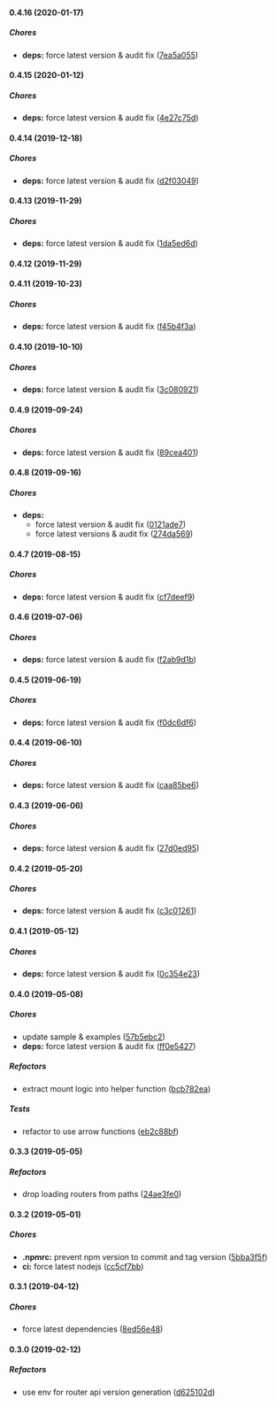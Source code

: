 #### 0.4.16 (2020-01-17)

##### Chores

* **deps:**  force latest version & audit fix ([7ea5a055](https://github.com/lykmapipo/express-router-extra/commit/7ea5a0551959353f4bb7c3035ebab68a039a42d5))

#### 0.4.15 (2020-01-12)

##### Chores

* **deps:**  force latest version & audit fix ([4e27c75d](https://github.com/lykmapipo/express-router-extra/commit/4e27c75df1e71401dd24ea90fb12c5e7c9851b60))

#### 0.4.14 (2019-12-18)

##### Chores

* **deps:**  force latest version & audit fix ([d2f03049](https://github.com/lykmapipo/express-router-extra/commit/d2f030490e0d56522767b0adad8e44627714833e))

#### 0.4.13 (2019-11-29)

##### Chores

* **deps:**  force latest version & audit fix ([1da5ed6d](https://github.com/lykmapipo/express-router-extra/commit/1da5ed6d8b3b808a8bad9920d8c1fa8c2e541fb1))

#### 0.4.12 (2019-11-29)

#### 0.4.11 (2019-10-23)

##### Chores

* **deps:**  force latest version & audit fix ([f45b4f3a](https://github.com/lykmapipo/express-router-extra/commit/f45b4f3afbcdd2c4b7c80771ad60dc48fc702594))

#### 0.4.10 (2019-10-10)

##### Chores

* **deps:**  force latest version & audit fix ([3c080921](https://github.com/lykmapipo/express-router-extra/commit/3c0809210911251f9d38658db25efd9d67a96daa))

#### 0.4.9 (2019-09-24)

##### Chores

* **deps:**  force latest version & audit fix ([89cea401](https://github.com/lykmapipo/express-router-extra/commit/89cea401047d6a237e023b79c3f844cf565ccefe))

#### 0.4.8 (2019-09-16)

##### Chores

* **deps:**
  *  force latest version & audit fix ([0121ade7](https://github.com/lykmapipo/express-router-extra/commit/0121ade734068548971163e42bcf74755dac8e91))
  *  force latest versions & audit fix ([274da569](https://github.com/lykmapipo/express-router-extra/commit/274da569ba29c80d0004e71e375ed2a8a16c490d))

#### 0.4.7 (2019-08-15)

##### Chores

* **deps:**  force latest version & audit fix ([cf7deef9](https://github.com/lykmapipo/express-router-extra/commit/cf7deef9a2a03c524597ae79ac53ae8b42fbd8f9))

#### 0.4.6 (2019-07-06)

##### Chores

* **deps:**  force latest version & audit fix ([f2ab9d1b](https://github.com/lykmapipo/express-router-extra/commit/f2ab9d1ba3dcbc96446eb13cd64d200356adfb63))

#### 0.4.5 (2019-06-19)

##### Chores

* **deps:**  force latest version & audit fix ([f0dc6df6](https://github.com/lykmapipo/express-router-extra/commit/f0dc6df6b81c9a02012a6e3131a37de56919873b))

#### 0.4.4 (2019-06-10)

##### Chores

* **deps:**  force latest version & audit fix ([caa85be6](https://github.com/lykmapipo/express-router-extra/commit/caa85be69cd812a71c32f7de2cb19c50f277d68d))

#### 0.4.3 (2019-06-06)

##### Chores

* **deps:**  force latest version & audit fix ([27d0ed95](https://github.com/lykmapipo/express-router-extra/commit/27d0ed958271202d8a985c510361fa61c860f8c4))

#### 0.4.2 (2019-05-20)

##### Chores

* **deps:**  force latest version & audit fix ([c3c01261](https://github.com/lykmapipo/express-router-extra/commit/c3c01261137a601179d5b3327764b9e9c5105065))

#### 0.4.1 (2019-05-12)

##### Chores

* **deps:**  force latest version & audit fix ([0c354e23](https://github.com/lykmapipo/express-router-extra/commit/0c354e238eddf3eede14f05c69db898c564c2349))

#### 0.4.0 (2019-05-08)

##### Chores

*  update sample & examples ([57b5ebc2](https://github.com/lykmapipo/express-router-extra/commit/57b5ebc2bf01417ff9b8249816d781dc8570a2ce))
* **deps:**  force latest version & audit fix ([ff0e5427](https://github.com/lykmapipo/express-router-extra/commit/ff0e5427beac02ccbdc14104157eee4932148576))

##### Refactors

*  extract mount logic into helper function ([bcb782ea](https://github.com/lykmapipo/express-router-extra/commit/bcb782ea2506fff57c4879bf0e8033ab1835c95a))

##### Tests

*  refactor to use arrow functions ([eb2c88bf](https://github.com/lykmapipo/express-router-extra/commit/eb2c88bf1e452300b3d4add796831a843d0a352d))

#### 0.3.3 (2019-05-05)

##### Refactors

*  drop loading routers from paths ([24ae3fe0](https://github.com/lykmapipo/express-router-extra/commit/24ae3fe0cf476741da0203e14ce3d732526dc829))

#### 0.3.2 (2019-05-01)

##### Chores

* **.npmrc:**  prevent npm version to commit and tag version ([5bba3f5f](https://github.com/lykmapipo/express-router-extra/commit/5bba3f5fec1ebad9f31bb84b3847462f95726930))
* **ci:**  force latest nodejs ([cc5cf7bb](https://github.com/lykmapipo/express-router-extra/commit/cc5cf7bb1876607f1cbea9847663813025ebb662))

#### 0.3.1 (2019-04-12)

##### Chores

*  force latest dependencies ([8ed56e48](https://github.com/lykmapipo/express-router-extra/commit/8ed56e483ea2e52017afb1ef0e2fff5d4abc3351))

#### 0.3.0 (2019-02-12)

##### Refactors

*  use env for router api version generation ([d625102d](https://github.com/lykmapipo/express-router-extra/commit/d625102d033599e7f03a3927fecffbbd53531e01))

